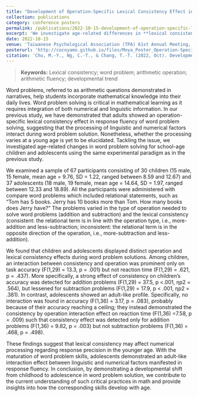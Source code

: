 ```yaml
---
title: "Development of Operation-Specific Lexical Consistency Effect in Arithmetic Word Problem Solving"
collection: publications
category: conference posters
permalink: /publications/2022-10-15-development-of-operation-specific-lexical-consistency-effect-in-arithmetic-word-problem-solving
excerpt: 'We investigate age-related differences in **lexical consistency effects** on **arithmetic word problem solving**. Children showed a consistency effect on accuracy in addition problems, while adolescents displayed an adult-like pattern, with consistency affecting reaction time for addition problems. The findings suggest that **lexical consistency influences problem-solving precision in younger children**, but as they mature, their processing aligns with adult patterns.'
date: 2022-10-15
venue: 'Taiwanese Psychological Association (TPA) 61st Annual Meeting, Taipei, Taiwan'
posterurl: 'http://cocoyamo.github.io/files/Moya_Poster_Operation-Specific Lexical Consistency_TPA_2022.pdf'
citation: 'Chu, M.-Y., Ng, C.-T., & Chang, T.-T. (2022, Oct). Development of operation-specific lexical consistency effect in arithmetic word problem solving [Poster presentation]. Taiwanese Psychological Association (TPA) 61st Annual Meeting, Taipei City, Taiwan.'
---
```


> **Keywords:**
> Lexical consistency; word problem; arithmetic operation; arithmetic fluency; developmental trend


Word problems, referred to as arithmetic questions demonstrated in narratives, help students incorporate mathematical knowledge into their daily lives. Word problem solving is critical in mathematical learning as it requires integration of both numerical and linguistic information. In our previous study, we have demonstrated that adults showed an operation-specific lexical consistency effect in response fluency of word problem solving, suggesting that the processing of linguistic and numerical factors interact during word problem solution. Nonetheless, whether the processing varies at a young age is yet to be elucidated. Tackling the issue, we investigated age-related changes in word problem solving for school-age children and adolescents using the same experimental paradigm as in the previous study. 

We examined a sample of 67 participants consisting of 30 children (15 male, 15 female, mean age = 9.76, SD = 1.22, ranged between 8.59 and 12.67) and 37 adolescents (18 male, 19 female, mean age = 14.64, SD = 1.97, ranged between 12.33 and 18.89). All the participants were administered with compare word problems which included relational statements, such as “Tom has 5 books. Jerry has 10 books more than Tom. How many books does Jerry have?” The problems varied in the type of operation needed to solve word problems (addition and subtraction) and the lexical consistency (consistent: the relational term is in line with the operation type, i.e., more-addition and less-subtraction; inconsistent: the relational term is in the opposite direction of the operation, i.e., more-subtraction and less-addition). 

We found that children and adolescents displayed distinct operation and lexical consistency effects during word problem solutions. Among children, an interaction between consistency and operation was prominent only on task accuracy (F(1,29) = 13.3, p = .001) but not reaction time (F(1,29) = .621, p = .437). More specifically, a strong effect of consistency on children’s accuracy was detected for addition problems (F(1,29) = 37.5, p <.001, ηp2 = .564), but lessened for subtraction problems (F(1,29) = 17.9, p < .001, ηp2 = .381). In contrast, adolescents showed an adult-like profile. Specifically, no interaction was found in accuracy (F(1,36) = 3.17, p = .083), probably because of their accuracy reaching a ceiling; they instead demonstrated the consistency by operation interaction effect on reaction time (F(1,36) =7.58, p = .009) such that consistency effect was detected only for addition problems (F(1,36) = 9.82, p = .003) but not subtraction problems (F(1,36) = .468, p = .498). 

These findings suggest that lexical consistency may affect numerical processing regarding response precision in the younger age. With the maturation of word problem skills, adolescents demonstrated an adult-like interaction effect between linguistic and numerical factors manifested in response fluency. In conclusion, by demonstrating a developmental shift from childhood to adolescence in word problem solution, we contribute to the current understanding of such critical practices in math and provide insights into how the corresponding skills develop with age.
